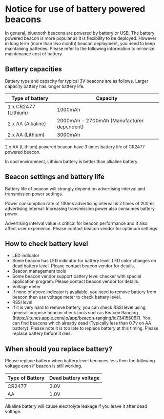 <!--
The MIT License (MIT)

Copyright (c) 2014, 2015 IBM Corporation
Permission is hereby granted, free of charge, to any person obtaining a copy
of this software and associated documentation files (the "Software"), to deal
in the Software without restriction, including without limitation the rights
to use, copy, modify, merge, publish, distribute, sublicense, and/or sell
copies of the Software, and to permit persons to whom the Software is
furnished to do so, subject to the following conditions:

The above copyright notice and this permission notice shall be included in all
copies or substantial portions of the Software.

THE SOFTWARE IS PROVIDED "AS IS", WITHOUT WARRANTY OF ANY KIND, EXPRESS OR
IMPLIED, INCLUDING BUT NOT LIMITED TO THE WARRANTIES OF MERCHANTABILITY,
FITNESS FOR A PARTICULAR PURPOSE AND NONINFRINGEMENT. IN NO EVENT SHALL THE
AUTHORS OR COPYRIGHT HOLDERS BE LIABLE FOR ANY CLAIM, DAMAGES OR OTHER
LIABILITY, WHETHER IN AN ACTION OF CONTRACT, TORT OR OTHERWISE, ARISING FROM,
OUT OF OR IN CONNECTION WITH THE SOFTWARE OR THE USE OR OTHER DEALINGS IN THE
SOFTWARE.
-->


# Notice for use of battery powered beacons 
In general, bluetooth beacons are powered by battery or USB. 
The battery powered beacon is more popular as it is flexibility to be deployed. 
However in long term (more than two month) beacon deployment, you need to keep maintaining batteries.
Please refer to the following information to minimize maintenance cost of battery.

## Battery capacities
Battery type and capacity for typical 3V beacons are as follows. Larger capacity battery has longer battery life.

| Type of battery | Capacity |
|---------------------|---------|
| 1 x CR2477 (Lithium)| 1000mAh |
| 2 x AA (Alkaline)   | 2000mAh - 2700mAh (Manufacturer dependent) |
| 2 x AA (Lithium)    | 3000mAh | 

2 x AA (Lithium) powered beacon have 3 times battery life of CR2477 powered beacon.

In cool environment, Lithium battery is better than alkaline battery.

## Beacon settings and battery life
Battery life of beacon will strongly depend on advertising interval and transmission power settings.

Power consumption rate of 100ms advertising interval is 2 times of 200ms advertising interval.
Increasing transmission power also consumes battery power.

Advertising interval value is critical for beacon performance and it also affect user experience.
Please contact beacon vendor for optimum settings.

## How to check battery level
* LED indicator
 * Some beacon has LED indicator for battery level.
   LED color changes on dead battery level.
   Please contact beacon vendor for details.
* Beacon management tools
 * Some beacon vendor support battery level checker with special application program.
   Please contact beacon vendor for details. 
* Voltage meter
 * If none of above indicator is available, you need to remove battery from beacon then use voltage meter to check battery level.
* RSSI level  
 * If it is very hard to remove battery, you can check RSSI level using general-purpose beacon check tools such as Beacon Ranging (https://itunes.apple.com/jp/app/beacon-ranging/id734155067). 
   You can find beacons which already dead (Typically less than 0.7v on AA battery). 
   Please note it is too late to replace battery at this timing. Please replace battery before it dies.  

## When should you replace battery?
Please replace battery when battery level becomes less then the following voltage even if beacon is still working. 

| Type of Battery | Dead battery voltage |
|--------|------|
| CR2477 | 2.0V |
| AA	 | 1.0V |

Alkaline battery will cause electrolyte leakage if you leave it after dead voltage.
